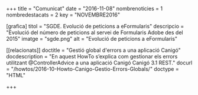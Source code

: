 +++
title             	= "Comunicat"
date	 	  		= "2016-11-08"
nombrenoticies   	= 1
nombredestacats   	= 2
key 		  		= "NOVEMBRE2016"



[grafica]
titol      = "SGDE. Evolució de peticions a eFormularis"
descripcio = "Evolució del número de peticions al servei de Formularis Adobe des del 2015"
imatge     = "sgde.png"
alt        = "Evolució de peticions a eFormularis"

[[relacionats]]
doctitle          = "Gestió global d'errors a una aplicació Canigó"
docdescription    = "En aquest HowTo s’explica com gestionar els errors utilitzant @ControllerAdvice a una aplicació Canigó Canigó 3.1 REST."
docurl            = "/howtos/2016-10-Howto-Canigo-Gestio-Errors-Globals/"
doctype           = "HTML"

+++